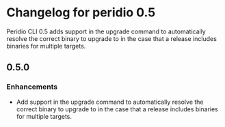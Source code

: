 # Changelog for peridio 0.5

Peridio CLI 0.5 adds support in the upgrade command to automatically resolve the correct binary to
upgrade to in the case that a release includes binaries for multiple targets.

## 0.5.0

### Enhancements

- Add support in the upgrade command to automatically resolve the correct binary to upgrade to in
  the case that a release includes binaries for multiple targets.
